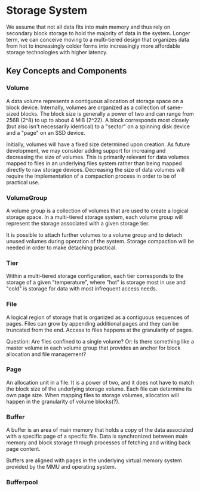 # Storage System

We assume that not all data fits into main memory and thus rely on secondary block storage to
hold the majority of data in the system. Longer term, we can conceive moving to a multi-tiered 
design that organizes data from hot to increasingly colder forms into increasingly more
affordable storage technologies with higher latency.

## Key Concepts and Components

### Volume

A data volume represents a contiguous allocation of storage space on a block device. Internally,
volumes are organized as a collection of same-sized blocks. The block size is generally a power
of two and can range from 256B (2^8) to up to about 4 MiB (2^22). A block corresponds most closely 
(but also isn't necessarily identical) to a "sector" on a spinning disk device and a "page" on
an SSD device.

Initially, volumes will have a fixed size determined upon creation. As future development, we may 
consider adding support for increaing and decreasing the size of volumes. This is primarily 
relevant for data volumes mapped to files in an underlying files system rather than being mapped
directly to raw storage devices. Decreasing the size of data volumes will require the implementation
of a compaction process in order to be of practical use.

### VolumeGroup

A volume group is a collection of volumes that are used to create a logical storage space. In
a multi-tiered storage system, each volume group will represent the storage associated with a 
given storage tier.

It is possible to attach further volumes to a volume group and to detach unused volumes during 
operation of the system. Storage compaction will be needed in order to make detaching practical. 

### Tier

Within a multi-tiered storage configuration, each tier corresponds to the storage of a given
"temperature", where "hot" is storage most in use and "cold" is storage for data with most
infrequent access needs.

### File

A logical region of storage that is organized as a contiguous sequences of pages. Files can grow by
appending additional pages and they can be truncated from the end. Access to files happens at the
granularity of pages.

Question: Are files confined to a single volume? Or: Is there something like a master volume in each 
volume group that provides an anchor for block allocation and file management?

### Page

An allocation unit in a file. It is a power of two, and it does not have to match the block size of 
the underlying storage volume. Each file can determine its own page size. When mapping files to
storage volumes, allocation will happen in the granularity of volume blocks(?).

### Buffer

A buffer is an area of main memory that holds a copy of the data associated with a specific page
of a specific file. Data is synchronized between main memory and block storage through processes
of fetching and writing back page content.

Buffers are aligned with pages in the underlying virtual memory system provided by the MMU and
operating system.

### Bufferpool

